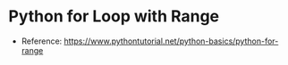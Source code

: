 # Python for Loop with Range

- Reference: https://www.pythontutorial.net/python-basics/python-for-range
